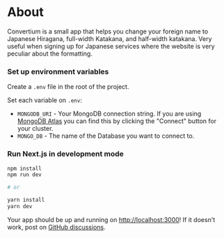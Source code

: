 # About

Convertium is a small app that helps you change your foreign name to Japanese Hiragana, full-width Katakana, and half-width katakana. Very useful when signing up for Japanese services where the website is very peculiar about the formatting.

### Set up environment variables

Create a `.env` file in the root of the project.

Set each variable on `.env`:

- `MONGODB_URI` - Your MongoDB connection string. If you are using [MongoDB Atlas](https://mongodb.com/atlas) you can find this by clicking the "Connect" button for your cluster.
- `MONGO_DB` - The name of the Database you want to connect to.

### Run Next.js in development mode

```bash
npm install
npm run dev

# or

yarn install
yarn dev
```

Your app should be up and running on [http://localhost:3000](http://localhost:3000)! If it doesn't work, post on [GitHub discussions](https://github.com/vercel/next.js/discussions).
